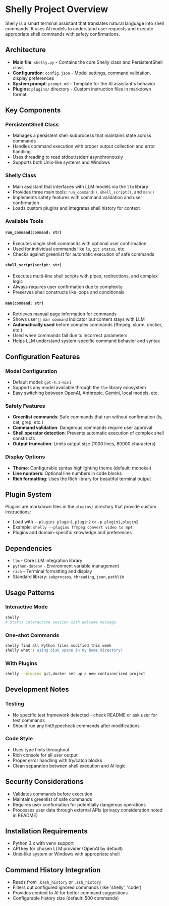 # Shelly Project Overview

Shelly is a smart terminal assistant that translates natural language into shell commands. It uses AI models to understand user requests and execute appropriate shell commands with safety confirmations.

## Architecture

- **Main file**: `shelly.py` - Contains the core Shelly class and PersistentShell class
- **Configuration**: `config.json` - Model settings, command validation, display preferences
- **System prompt**: `prompt.md` - Template for the AI assistant's behavior
- **Plugins**: `plugins/` directory - Custom instruction files in markdown format

## Key Components

### PersistentShell Class
- Manages a persistent shell subprocess that maintains state across commands
- Handles command execution with proper output collection and error handling
- Uses threading to read stdout/stderr asynchronously
- Supports both Unix-like systems and Windows

### Shelly Class
- Main assistant that interfaces with LLM models via the `llm` library
- Provides three main tools: `run_command()`, `shell_script()`, and `man()`
- Implements safety features with command validation and user confirmation
- Loads custom plugins and integrates shell history for context

### Available Tools

#### `run_command(command: str)`
- Executes single shell commands with optional user confirmation
- Used for individual commands like `ls`, `git status`, etc.
- Checks against greenlist for automatic execution of safe commands

#### `shell_script(script: str)`
- Executes multi-line shell scripts with pipes, redirections, and complex logic
- Always requires user confirmation due to complexity
- Preserves shell constructs like loops and conditionals

#### `man(command: str)`
- Retrieves manual page information for commands
- Shows user `📖 man command` indicator but content stays with LLM
- **Automatically used** before complex commands (ffmpeg, slurm, docker, etc.)
- Used when commands fail due to incorrect parameters
- Helps LLM understand system-specific command behavior and syntax

## Configuration Features

### Model Configuration
- Default model: `gpt-4.1-mini`
- Supports any model available through the `llm` library ecosystem
- Easy switching between OpenAI, Anthropic, Gemini, local models, etc.

### Safety Features
- **Greenlist commands**: Safe commands that run without confirmation (ls, cat, grep, etc.)
- **Command validation**: Dangerous commands require user approval
- **Shell operator detection**: Prevents automatic execution of complex shell constructs
- **Output truncation**: Limits output size (1000 lines, 80000 characters)

### Display Options
- **Theme**: Configurable syntax highlighting theme (default: monokai)
- **Line numbers**: Optional line numbers in code blocks
- **Rich formatting**: Uses the Rich library for beautiful terminal output

## Plugin System

Plugins are markdown files in the `plugins/` directory that provide custom instructions:
- Load with `--plugins plugin1,plugin2` or `-p plugin1,plugin2`
- Example: `shelly --plugins ffmpeg convert video to mp4`
- Plugins add domain-specific knowledge and preferences

## Dependencies

- `llm` - Core LLM integration library
- `python-dotenv` - Environment variable management
- `rich` - Terminal formatting and display
- Standard library: `subprocess`, `threading`, `json`, `pathlib`

## Usage Patterns

### Interactive Mode
```bash
shelly
# Starts interactive session with welcome message
```

### One-shot Commands
```bash
shelly find all Python files modified this week
shelly what's using disk space in my home directory?
```

### With Plugins
```bash
shelly --plugins git,docker set up a new containerized project
```

## Development Notes

### Testing
- No specific test framework detected - check README or ask user for test commands
- Should run any lint/typecheck commands after modifications

### Code Style
- Uses type hints throughout
- Rich console for all user output
- Proper error handling with try/catch blocks
- Clean separation between shell execution and AI logic

## Security Considerations

- Validates commands before execution
- Maintains greenlist of safe commands
- Requires user confirmation for potentially dangerous operations
- Processes user data through external APIs (privacy consideration noted in README)

## Installation Requirements

- Python 3.x with venv support
- API key for chosen LLM provider (OpenAI by default)
- Unix-like system or Windows with appropriate shell

## Command History Integration

- Reads from `.bash_history` or `.zsh_history`
- Filters out configured ignored commands (like 'shelly', 'code')
- Provides context to AI for better command suggestions
- Configurable history size (default: 500 commands)